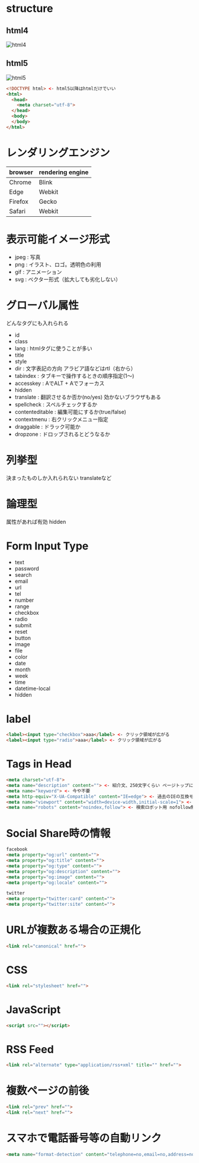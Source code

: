 # structure
## html4
![html4](https://github.com/kshojun/docs/blob/master/images/html4.png)
## html5
![html5](https://github.com/kshojun/docs/blob/master/images/html5.png)

```html
<!DOCTYPE html> <- html5以降はhtmlだけでいい
<html>
  <head>
    <meta charset="utf-8">
  </head>
  <body>
  </body>
</html>
```

# レンダリングエンジン
|browser|rendering engine|
|---|---|
|Chrome|Blink| <- Webkitから派生
|Edge|Webkit|
|Firefox|Gecko|
|Safari|Webkit|

# 表示可能イメージ形式
- jpeg : 写真
- png : イラスト、ロゴ。透明色の利用
- gif : アニメーション
- svg : ベクター形式（拡大しても劣化しない）

# グローバル属性
どんなタグにも入れられる
- id
- class
- lang : htmlタグに使うことが多い
- title
- style
- dir : 文字表記の方向 アラビア語などはrtl（右から）
- tabindex : タブキーで操作するときの順序指定(1～)
- accesskey : AでALT + Aでフォーカス
- hidden
- translate : 翻訳させるか否か(no/yes) 効かないブラウザもある
- spellcheck : スペルチェックするか
- contenteditable : 編集可能にするか(true/false)
- contextmenu : 右クリックメニュー指定
- draggable : ドラック可能か
- dropzone : ドロップされるとどうなるか

# 列挙型
決まったものしか入れられない translateなど

# 論理型
属性があれば有効 hidden

# Form Input Type
- text
- password
- search
- email
- url
- tel
- number
- range
- checkbox
- radio
- submit
- reset
- button
- image
- file
- color
- date
- month
- week
- time
- datetime-local
- hidden

# label
```html
<label><input type="checkbox">aaa</label> <- クリック領域が広がる
<label><input type="radio">aaa</label> <- クリック領域が広がる
```

# Tags in Head
```html
<meta charset="utf-8">
<meta name="description" content=""> <- 紹介文、250文字くらい ページトップにあればいい
<meta name="keyword"> <- 今や不要
<meta http-equiv="X-UA-Compatible" content="IE=edge"> <- 過去のIEの互換モード対応
<meta name="viewport" content="width=device-width,initial-scale=1"> <- スマホでみたとき
<meta name="robots" content="noindex,follow"> <- 検索ロボット用 nofollow無視してくれ followみてもいいよ
```

# Social Share時の情報
```html
facebook
<meta property="og:url" content="">
<meta property="og:title" content="">
<meta property="og:type" content="">
<meta property="og:description" content="">
<meta property="og:image" content="">
<meta property="og:locale" content="">

twitter
<meta property="twitter:card" content="">
<meta property="twitter:site" content="">
```

# URLが複数ある場合の正規化
```html
<link rel="canonical" href="">
```

# CSS
```html
<link rel="stylesheet" href="">
```

# JavaScript
```html
<script src=""></script>
```

# RSS Feed
```html
<link rel="alternate" type="application/rss+xml" title="" href="">
```

# 複数ページの前後
```html
<link rel="prev" href="">
<link rel="next" href="">
```

# スマホで電話番号等の自動リンク
```html
<meta name="format-detection" content="telephone=no,email=no,address=no"> <- 電話番号リンクやめる
```
